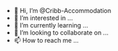 - 👋 Hi, I’m @Cribb-Accommodation
- 👀 I’m interested in ...
- 🌱 I’m currently learning ...
- 💞️ I’m looking to collaborate on ...
- 📫 How to reach me ...

<!---
Cribb-Accommodation/Cribb-Accommodation is a ✨ special ✨ repository because its `README.md` (this file) appears on your GitHub profile.
You can click the Preview link to take a look at your changes.
--->
